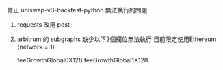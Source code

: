 修正 uniswap-v3-backtest-python 無法執行的問題

1. requests 改用 post

2. arbitrum 的 subgraphs 缺少以下2個欄位無法執行
   目前限定使用Ethereum (network = 1)
   
   feeGrowthGlobal0X128
   feeGrowthGlobal1X128